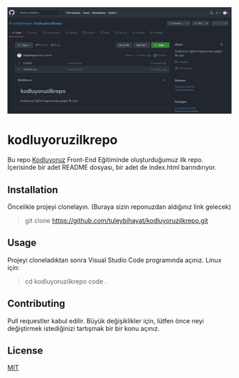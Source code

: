 ![Proje Resmi](https://github.com/tuleybihayat/kodluyoruzilkrepo/blob/main/kodluyoruzilkrepo.png)

# kodluyoruzilkrepo
Bu repo [Kodluyoruz](https://www.kodluyoruz.org/) Front-End Eğitiminde oluşturduğumuz ilk repo. İçerisinde bir adet README dosyası, bir adet de index.html barındırıyor.

## Installation
Öncelikle projeyi clonelayın. (Buraya sizin reponuzdan aldığınız link gelecek)

>git clone https://github.com/tuleybihayat/kodluyoruzilkrepo.git

## Usage
Projeyi cloneladıktan sonra Visual Studio Code programında açınız.
Linux için:
>cd kodluyoruzilkrepo
>code .

## Contributing
Pull requestler kabul edilir. Büyük değişiklikler için, lütfen önce neyi değiştirmek istediğinizi tartışmak bir bir konu açınız.

## License
[MIT](https://opensource.org/licenses/MIT)